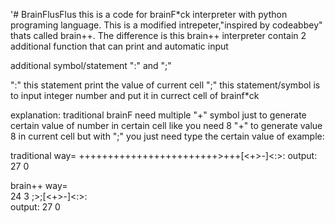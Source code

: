 '# BrainFlusFlus
this is a code for brainF*ck interpreter with python programing language. This is a modified intrepeter,"inspired by codeabbey" thats called brain++. The difference is this brain++ interpreter contain 2 additional function that can print and automatic input

additional symbol/statement
":" and ";"


":" this statement print the value of current cell
";" this statement/symbol is to input integer number and put it in currect cell of brainf*ck

explanation:  traditional brainF need multiple "+" symbol just to generate certain value of number in certain cell
like you need 8 "+" to generate value 8 in current cell but with ";" you just need type the certain value of 
example:

traditional way=
++++++++++++++++++++++++>+++[<+>-]<:>: 
output: 27 0

brain++ way=  
24 3
;>;[<+>-]<:>:    
output: 27 0
